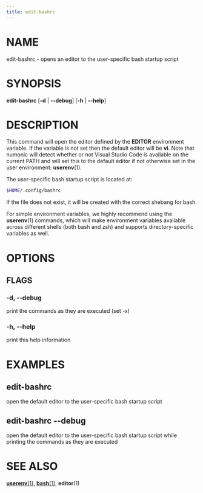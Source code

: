 ```yaml
---
title: edit-bashrc
---
```


# NAME

edit-bashrc - opens an editor to the user-specific bash startup script

# SYNOPSIS

**edit-bashrc** [**-d** | **--debug**] [**-h** | **--help**]

# DESCRIPTION

This command will open the editor defined by the **EDITOR** environment variable. If the variable is not set then the
default editor will be **vi**. Note that numonic will detect whether or not Visual Studio Code is available on the
current PATH and will set this to the default editor if not otherwise set in the user environment: **userenv**(1).

The user-specific bash startup script is located at:

```sh
$HOME/.config/bashrc
```

If the file does not exist, it will be created with the correct shebang for bash.

For simple environment variables, we highly recommend using the **userenv**(1) commands, which will make environment
variables available across different shells (both bash and zsh) and supports directory-specific variables as well.

# OPTIONS

## FLAGS

### -d, --debug

print the commands as they are executed (set -x)

### -h, --help

print this help information

# EXAMPLES

## edit-bashrc

open the default editor to the user-specific bash startup script

## edit-bashrc --debug

open the default editor to the user-specific bash startup script while printing the commands as they are executed

# SEE ALSO

[**userenv**(1)](../userenv/index.md),
[**bash**(1)](https://man7.org/linux/man-pages/man1/bash.1.html), **editor**(1)
